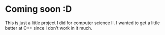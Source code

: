 # Coming soon :D

This is just a little project I did for computer science II. I wanted to get a little better at C++ since I don't work in it much.
